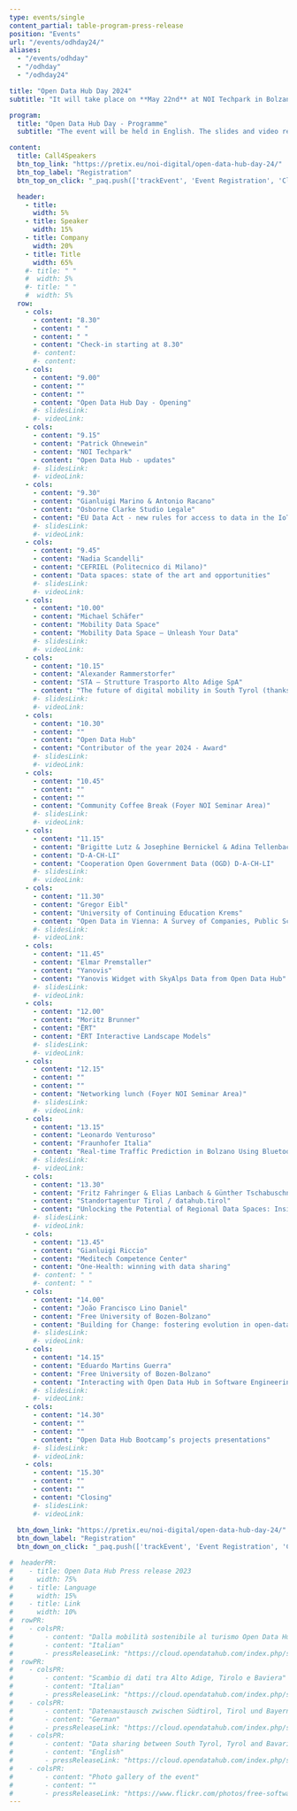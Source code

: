 ```yaml
---
type: events/single
content_partial: table-program-press-release
position: "Events"
url: "/events/odhday24/"
aliases:
  - "/events/odhday"
  - "/odhday"
  - "/odhday24"

title: "Open Data Hub Day 2024"
subtitle: "It will take place on **May 22nd** at NOI Techpark in Bolzano/Bozen, Italy. The fourth edition of the Open Data Hub Day will be about best practices to help understand and get the most out of the world of data. Open Data is an increasingly important subject for those who work in business and research. We will dive into it with several **experts** and representatives from **leading companies** along with NOI’s scientific partners."

program:
  title: "Open Data Hub Day - Programme"
  subtitle: "The event will be held in English. The slides and video recordings of the Open Data Hub Day will be pudlished online after the event."

content:
  title: Call4Speakers
  btn_top_link: "https://pretix.eu/noi-digital/open-data-hub-day-24/"
  btn_top_label: "Registration"
  btn_top_on_click: "_paq.push(['trackEvent', 'Event Registration', 'Click', 'Open Data Hub Day']);"

  header:
    - title: 
      width: 5%
    - title: Speaker
      width: 15%
    - title: Company
      width: 20%
    - title: Title
      width: 65%
    #- title: " "
    #  width: 5%
    #- title: " "
    #  width: 5%  
  row:
    - cols:
      - content: "8.30"
      - content: " "
      - content: " "
      - content: "Check-in starting at 8.30"
      #- content:
      #- content:
    - cols:
      - content: "9.00"
      - content: ""
      - content: ""
      - content: "Open Data Hub Day - Opening"
      #- slidesLink:
      #- videoLink:
    - cols:
      - content: "9.15"
      - content: "Patrick Ohnewein"
      - content: "NOI Techpark"
      - content: "Open Data Hub - updates"
      #- slidesLink:
      #- videoLink:
    - cols:
      - content: "9.30"
      - content: "Gianluigi Marino & Antonio Racano"
      - content: "Osborne Clarke Studio Legale"
      - content: "EU Data Act - new rules for access to data in the IoT world"
      #- slidesLink:
      #- videoLink:
    - cols:
      - content: "9.45"
      - content: "Nadia Scandelli"
      - content: "CEFRIEL (Politecnico di Milano)"
      - content: "Data spaces: state of the art and opportunities"
      #- slidesLink:
      #- videoLink:
    - cols:
      - content: "10.00"
      - content: "Michael Schäfer"
      - content: "Mobility Data Space"
      - content: "Mobility Data Space – Unleash Your Data"
      #- slidesLink:
      #- videoLink:
    - cols:
      - content: "10.15"
      - content: "Alexander Rammerstorfer"
      - content: "STA – Strutture Trasporto Alto Adige SpA"
      - content: "The future of digital mobility in South Tyrol (thanks to the Open Data Hub)"
      #- slidesLink:
      #- videoLink:
    - cols:
      - content: "10.30"
      - content: ""
      - content: "Open Data Hub"
      - content: "Contributor of the year 2024 - Award"
      #- slidesLink:
      #- videoLink:
    - cols:
      - content: "10.45"
      - content: ""
      - content: ""
      - content: "Community Coffee Break (Foyer NOI Seminar Area)"
      #- slidesLink:
      #- videoLink:
    - cols:
      - content: "11.15"
      - content: "Brigitte Lutz & Josephine Bernickel & Adina Tellenbach"
      - content: "D-A-CH-LI"
      - content: "Cooperation Open Government Data (OGD) D-A-CH-LI"
      #- slidesLink:
      #- videoLink:
    - cols:
      - content: "11.30"
      - content: "Gregor Eibl"
      - content: "University of Continuing Education Krems"
      - content: "Open Data in Vienna: A Survey of Companies, Public Schools and an Internal Workshop"
      #- slidesLink:
      #- videoLink:
    - cols:
      - content: "11.45"
      - content: "Elmar Premstaller"
      - content: "Yanovis"
      - content: "Yanovis Widget with SkyAlps Data from Open Data Hub"
      #- slidesLink:
      #- videoLink:
    - cols:
      - content: "12.00"
      - content: "Moritz Brunner"
      - content: "ËRT"
      - content: "ËRT Interactive Landscape Models"
      #- slidesLink:
      #- videoLink:
    - cols:
      - content: "12.15"
      - content: ""
      - content: ""
      - content: "Networking lunch (Foyer NOI Seminar Area)"
      #- slidesLink:
      #- videoLink:
    - cols:
      - content: "13.15"
      - content: "Leonardo Venturoso"
      - content: "Fraunhofer Italia"
      - content: "Real-time Traffic Prediction in Bolzano Using Bluetooth Sensor Data: A Big Data Approach"
      #- slidesLink:
      #- videoLink:
    - cols:
      - content: "13.30"
      - content: "Fritz Fahringer & Elias Lanbach & Günther Tschabuschnig"
      - content: "Standortagentur Tirol / datahub.tirol"
      - content: "Unlocking the Potential of Regional Data Spaces: Insights from datahub.tirol"
      #- slidesLink:
      #- videoLink:
    - cols:
      - content: "13.45"
      - content: "Gianluigi Riccio"
      - content: "Meditech Competence Center"
      - content: "One-Health: winning with data sharing"
      #- content: " "
      #- content: " "
    - cols:
      - content: "14.00"
      - content: "João Francisco Lino Daniel"
      - content: "Free University of Bozen-Bolzano"
      - content: "Building for Change: fostering evolution in open-data"
      #- slidesLink:
      #- videoLink:
    - cols:
      - content: "14.15"
      - content: "Eduardo Martins Guerra"
      - content: "Free University of Bozen-Bolzano"
      - content: "Interacting with Open Data Hub in Software Engineering Education at Unibz"
      #- slidesLink:
      #- videoLink:
    - cols:
      - content: "14.30"
      - content: ""
      - content: ""
      - content: "Open Data Hub Bootcamp’s projects presentations"
      #- slidesLink:
      #- videoLink:
    - cols:
      - content: "15.30"
      - content: ""
      - content: ""
      - content: "Closing"
      #- slidesLink:
      #- videoLink:
    
  btn_down_link: "https://pretix.eu/noi-digital/open-data-hub-day-24/"
  btn_down_label: "Registration"
  btn_down_on_click: "_paq.push(['trackEvent', 'Event Registration', 'Click', 'Open Data Hub Day']);"

#  headerPR:
#    - title: Open Data Hub Press release 2023
#      width: 75%
#    - title: Language
#      width: 15%
#    - title: Link
#      width: 10% 
#  rowPR:
#    - colsPR:
#        - content: "Dalla mobilità sostenibile al turismo Open Data Hub connette l’Europa grazie ai dati"
#        - content: "Italian"
#        - pressReleaseLink: "https://cloud.opendatahub.com/index.php/s/HNFT7ikkRRaAAEc"
#  rowPR:
#    - colsPR:
#        - content: "Scambio di dati tra Alto Adige, Tirolo e Baviera"
#        - content: "Italian"
#        - pressReleaseLink: "https://cloud.opendatahub.com/index.php/s/H4Q5rz6GJBgKtgx"
#    - colsPR:
#        - content: "Datenaustausch zwischen Südtirol, Tirol und Bayern"
#        - content: "German"
#        - pressReleaseLink: "https://cloud.opendatahub.com/index.php/s/oeMdAWx7ZHk7Hxx"
#    - colsPR:
#        - content: "Data sharing between South Tyrol, Tyrol and Bavaria"
#        - content: "English"
#        - pressReleaseLink: "https://cloud.opendatahub.com/index.php/s/Z2FaWqzMmSebA9z"
#    - colsPR:
#        - content: "Photo gallery of the event"
#        - content: ""
#        - pressReleaseLink: "https://www.flickr.com/photos/free-software-center/albums/72177720308554220"
---
```

